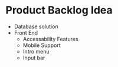 # Product Backlog Idea
- Database solution
- Front End
	- Accessability Features
	- Mobile Support
	- Intro menu
	- Input bar
